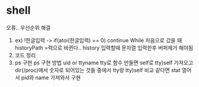 # shell
오류.. 우선순위 해결
1. ex) !한글입력 -> if(atoi(한글입력) == 0) continue While 처음으로 갔을 때 historyPath =력으로 바뀐다..
    history 입력할때 문자열 입력한후 버퍼제거 해야됨
2. 코드 정리
3. ps 구현
ps 구현 방법 uid or ttyname 
tty로 함수 만들면 self로 tty)self 가져오고 dir(/proc)에서 숫자로 되어있는 것들 중에서 tty랑 tty)self 비교 같다면 stat 열어서 pid와 name 가져와서 구현
